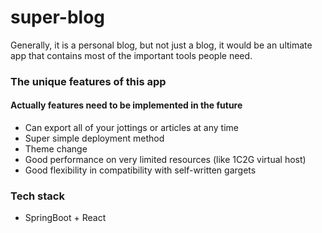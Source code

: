 # super-blog
Generally, it is a personal blog, but not just a blog, it would be an ultimate app that contains most of the important tools people need.

### The unique features of this app
#### Actually features need to be implemented in the future
- Can export all of your jottings or articles at any time
- Super simple deployment method
- Theme change
- Good performance on very limited resources (like 1C2G virtual host)
- Good flexibility in compatibility with self-written gargets

### Tech stack
- SpringBoot + React
